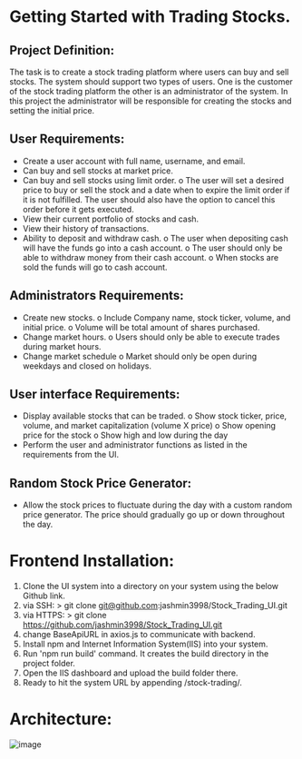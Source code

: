 # Getting Started with Trading Stocks.

## Project Definition:

The task is to create a stock trading platform where users can buy and sell stocks. The system should support two types of users. One is the customer of the stock trading platform the other is an administrator of the system. In this project the administrator will be responsible for creating the stocks and setting the initial price. 

## User Requirements:

-	Create a user account with full name, username, and email.
-	Can buy and sell stocks at market price.
-	Can buy and sell stocks using limit order. 
    o	The user will set a desired price to buy or sell the stock and a date when to expire the limit order if it is not fulfilled. The user should also have the          option to cancel this order before it gets executed.
-	View their current portfolio of stocks and cash.
-	View their history of transactions. 
-	Ability to deposit and withdraw cash.
    o	The user when depositing cash will have the funds go into a cash account.
    o	The user should only be able to withdraw money from their cash account.
    o	When stocks are sold the funds will go to cash account.

## Administrators Requirements:
-	Create new stocks.
    o	Include Company name, stock ticker, volume, and initial price. 
    o	Volume will be total amount of shares purchased.
-	Change market hours. 
    o	Users should only be able to execute trades during market hours.
-	Change market schedule
    o	Market should only be open during weekdays and closed on holidays. 

## User interface Requirements:
-	Display available stocks that can be traded.
    o	Show stock ticker, price, volume, and market capitalization (volume X price)
    o	Show opening price for the stock
    o	Show high and low during the day
-	Perform the user and administrator functions as listed in the requirements from the UI.

## Random Stock Price Generator:
-	Allow the stock prices to fluctuate during the day with a custom random price generator. The price should gradually go up or down throughout the day.


# Frontend Installation:

1.	Clone the UI system into a directory on your system using the below Github link.
2.	via SSH: > git clone git@github.com:jashmin3998/Stock_Trading_UI.git 
3.	via HTTPS: > git clone https://github.com/jashmin3998/Stock_Trading_UI.git
4.	change BaseApiURL in axios.js to communicate with backend.
5.	Install npm and Internet Information System(IIS) into your system.
6.	Run 'npm run build' command. It creates the build directory in the project folder.
7.	Open the IIS dashboard and upload the build folder there.
8.	Ready to hit the system URL by appending /stock-trading/.

# Architecture:
![image](https://user-images.githubusercontent.com/90228721/161123236-97580645-5cf0-4aef-86da-c9d4d313b8ad.png)


